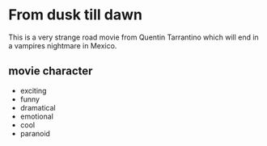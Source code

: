 # From dusk till dawn
This is a very strange road movie from Quentin Tarrantino which will end in a vampires nightmare in Mexico.
## movie character
* exciting
* funny
* dramatical
* emotional
* cool
* paranoid
